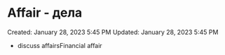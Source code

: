 # Affair - дела

Created: January 28, 2023 5:45 PM
Updated: January 28, 2023 5:45 PM

- discuss affairsFinancial affair